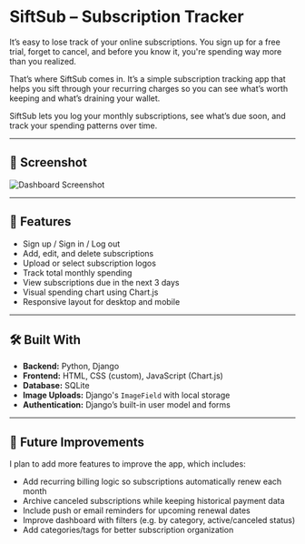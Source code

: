 # SiftSub – Subscription Tracker

It’s easy to lose track of your online subscriptions. You sign up for a free trial, forget to cancel, and before you know it, you're spending way more than you realized.

That’s where SiftSub comes in. It’s a simple subscription tracking app that helps you sift through your recurring charges so you can see what’s worth keeping and what’s draining your wallet.

SiftSub lets you log your monthly subscriptions, see what’s due soon, and track your spending patterns over time.

---

## 📸 Screenshot

![Dashboard Screenshot](static/images/dashboard.png)

---

## 🚀 Features

- Sign up / Sign in / Log out  
- Add, edit, and delete subscriptions  
- Upload or select subscription logos  
- Track total monthly spending  
- View subscriptions due in the next 3 days  
- Visual spending chart using Chart.js  
- Responsive layout for desktop and mobile  

---

## 🛠 Built With

- **Backend:** Python, Django  
- **Frontend:** HTML, CSS (custom), JavaScript (Chart.js)  
- **Database:** SQLite  
- **Image Uploads:** Django's `ImageField` with local storage  
- **Authentication:** Django’s built-in user model and forms  

---

## 🔮 Future Improvements

I plan to add more features to improve the app, which includes:

- Add recurring billing logic so subscriptions automatically renew each month  
- Archive canceled subscriptions while keeping historical payment data  
- Include push or email reminders for upcoming renewal dates  
- Improve dashboard with filters (e.g. by category, active/canceled status)  
- Add categories/tags for better subscription organization  


